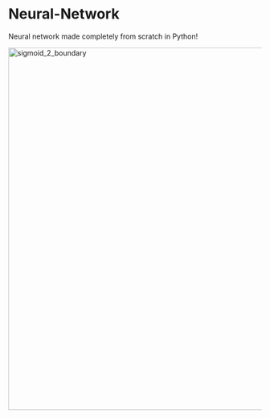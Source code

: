 # Neural-Network
Neural network made completely from scratch in Python!

<img width="720" alt="sigmoid_2_boundary" src="https://user-images.githubusercontent.com/60802511/117533376-1c5f9e00-afb2-11eb-8ed5-be6383cc2422.png">
